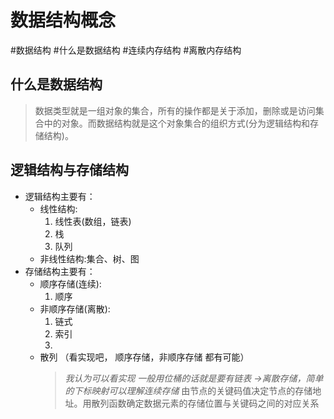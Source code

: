 # 数据结构概念
#数据结构 #什么是数据结构 #连续内存结构 #离散内存结构
## 什么是数据结构
> 数据类型就是一组对象的集合，所有的操作都是关于添加，删除或是访问集合中的对象。而数据结构就是这个对象集合的组织方式(分为逻辑结构和存储结构)。

## 逻辑结构与存储结构
- 逻辑结构主要有：
	- 线性结构: 
		1. 线性表(数组，链表)
		2. 栈
		3. 队列
	- 非线性结构:集合、树、图
- 存储结构主要有：
	- 顺序存储(连续):
		 1. 顺序
	- 非顺序存储(离散): 
		1. 链式
		2. 索引
		3. 
	- 散列 （看实现吧， 顺序存储，非顺序存储 都有可能）
	  > *我认为可以看实现 一般用位桶的话就是要有链表 ->离散存储，简单的下标映射可以理解连续存储* 
		> 由节点的关键码值决定节点的存储地址。用散列函数确定数据元素的存储位置与关键码之间的对应关系
	